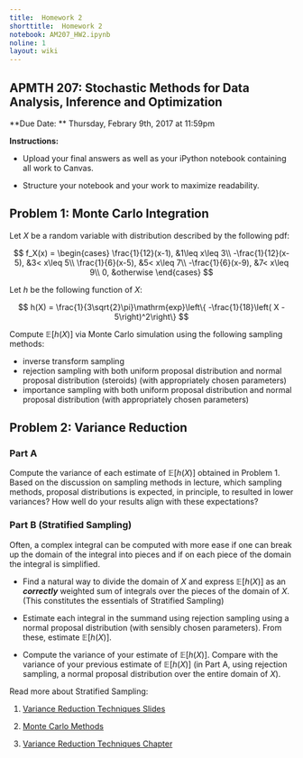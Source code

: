 ```yaml
---
title:  Homework 2
shorttitle:  Homework 2
notebook: AM207_HW2.ipynb
noline: 1
layout: wiki
---
```


## APMTH 207: Stochastic Methods for Data Analysis, Inference and Optimization

**Due Date: ** Thursday, Febrary 9th, 2017 at 11:59pm

**Instructions:**

- Upload your final answers as well as your iPython notebook containing all work to Canvas.

- Structure your notebook and your work to maximize readability.

## Problem 1: Monte Carlo Integration

Let $X$ be a random variable with distribution described by the following pdf:

$$
f_X(x) = \begin{cases}
\frac{1}{12}(x-1), &1\leq x\leq 3\\
-\frac{1}{12}(x-5), &3< x\leq 5\\
\frac{1}{6}(x-5), &5< x\leq 7\\
-\frac{1}{6}(x-9), &7< x\leq 9\\
0, &otherwise
\end{cases}
$$

Let $h$ be the following function of $X$:

$$
h(X) = \frac{1}{3\sqrt{2}\pi}\mathrm{exp}\left\{ -\frac{1}{18}\left( X - 5\right)^2\right\}
$$

Compute $\mathbb{E}[h(X)]$ via Monte Carlo simulation using the following sampling methods:
- inverse transform sampling
- rejection sampling with both uniform proposal distribution and normal proposal distribution (steroids) (with appropriately chosen parameters)
- importance sampling with both uniform proposal distribution and normal proposal distribution (with appropriately chosen parameters)

## Problem 2: Variance Reduction

### Part A

Compute the variance of each estimate of $\mathbb{E}[h(X)]$ obtained in Problem 1. Based on the discussion on sampling methods in lecture, which sampling methods, proposal distributions is expected, in principle, to resulted in lower variances? How well do your results align with these expectations?

### Part B (Stratified Sampling)

Often, a complex integral can be computed with more ease if one can break up the domain of the integral into pieces and if on each piece of the domain the integral is simplified. 

- Find a natural way to divide the domain of $X$ and express $\mathbb{E}[h(X)]$ as an ***correctly*** weighted sum of integrals over the pieces of the domain of $X$. (This constitutes the essentials of Stratified Sampling)

- Estimate each integral in the summand using rejection sampling using a normal proposal distribution (with sensibly chosen parameters). From these, estimate $\mathbb{E}[h(X)]$.

- Compute the variance of your estimate of $\mathbb{E}[h(X)]$. Compare with the variance of your previous estimate of $\mathbb{E}[h(X)]$ (in Part A, using rejection sampling, a normal proposal distribution over the entire domain of $X$).

Read more about Stratified Sampling:

1. [Variance Reduction Techniques Slides](http://www.sta.nus.edu.sg/~zhangjt/teaching/ST4231/lectures/chapter4.pdf)

2. [Monte Carlo Methods](http://www.public.iastate.edu/~mervyn/stat580/Notes/s09mc.pdf)

3. [Variance Reduction Techniques Chapter](http://sas.uwaterloo.ca/~dlmcleis/s906/chapt4.pdf)
